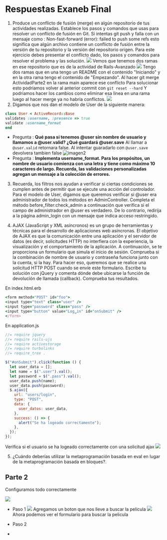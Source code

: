 # Respuestas Exaneb Final
 
1. Produce un conflicto de fusión (merge) en algún repositorio de tus actividades realizadas. Establece los pasos y comandos que usas para resolver un conflicto de fusión en Git. Si intentas git push y falla con un mensaje como : Non-fast-forward (error): failed to push some refs esto significa que algún archivo contiene un conflicto de fusión entre la versión de tu repositorio y la versión del repositorio origen. Para este ejercicio debes presentar el conflicto dado, los pasos y comandos para resolver el problema y las solución.
![](Rama1.png)
Vemos que tenemos dos ramas en ese repositorio que es de la actividad de Rails-Avanzado
![](conflicto.png)
Tengo dos ramas que en una tengo un README con el contenido "Iniciando" y en la otra rama tengo el contenido de "Empezando".
Al hacer git merge ActividadParte2 en la rama main aparece ese conflicto
Para solucionar esto podriamos volver al anterior commit 
con `git reset --hard` Y podriamos hacer los cambios como eliminar esa linea en una rama luego al hacer merge ya no habria conflictos.
![](solucion.png)
2. Digamos que nos dan el modelo de User de la siguiente manera: 

```ruby
class User < ActiveRecord::Base
validates :username, :presence => true
validate :username_format
end
```
  - Pregunta : **Qué pasa si tenemos @user sin nombre de usuario y llamamos a @user.valid? ¿Qué 	guardará @user.save**
  Al llamar a `@user.valid` retornara false. Al intentar guaradarlo con `@user.save` devolvera tambien false
    ![imagen2](2.png)
  - Pregunta : **Implementa username_format. Para los propósitos, un nombre de usuario comienza 	con una letra y tiene como máximo 10 caracteres de largo. Recuerda, las validaciones 	personalizadas agregan un mensaje a la colección de errores.**
  
3. Recuerda, los filtros nos ayudan a verificar si ciertas condiciones se cumplen antes de permitir que se ejecute una acción del controlador. Para el modelo de User, digamos que queremos verificar si @user era administrador de todos los métodos en AdminController. Completa el método before_filter:check_admin a continuación que verifica si el campo de administrador en @user es verdadero. De lo contrario, redirija a la página admin_login con un mensaje que indica acceso restringido.

4. AJAX (JavaScript y XML asíncronos) es un grupo de herramientas y técnicas para el desarrollo de aplicaciones web asíncronas. El objetivo de AJAX es que la comunicación entre una aplicación y el servidor de datos (es decir, solicitudes HTTP) no interfiera con la experiencia, la visualización y el comportamiento de la aplicación. A continuación, se te proporciona un formulario que simula el inicio de sesión. Comprueba si la combinación de nombre de usuario y contraseña funciona junto con la cuenta, si la hay. Para hacer eso, queremos que se realice una solicitud HTTP POST cuando se envíe este formulario. Escribe tu solución con jQuery y comenta dónde debe ubicarse la función de devolución de llamada (callback). Comprueba tus resultados.

En index.html.erb
```ruby
<form method="POST" id="foo">
<input type="text" class="user" />
<input type="password" class="pass" />
<input type="button" value="Log␣in" id="onSubmit" />
</form>
```
En application.js

```javascript
//= require jquery
//= require rails-ujs
//= require activestorage
//= require turbolinks
//= require_tree .

$("#onSubmit").click(function () {
  let user_data = [];
  let name = $(".user").val();
  let password = $(".pass").val();
  user_data.push(name);
  user_data.push(password);
  $.ajax({
    url: "users/login",
    type: "POST",
    data: {
      user_datos: user_data,
    },
    success: () => {
      alert("Se ha logeado correctamente");
    },
  });
});
```
Verifica si el usuario se ha logeado correctamente con una solicitud ajax 
![](4.png)

5. ¿Cuándo deberías utilizar la metaprogramación basada en eval en lugar de la metaprogramación basada en bloques?.
  

## Parte 2

Configuramos todo correctamente

![](Part2.png)

- Paso 1
  ![](Part2-btn.png)
  Agregamos un boton que nos lleve a buscar la pelicula
  ![](Part2-form.png)
  Ahora podemos ver el formulario para buscar la pelicula

- Paso 2
- 